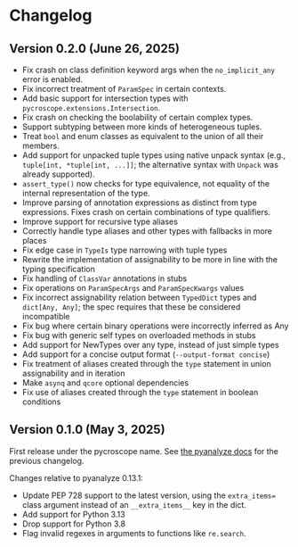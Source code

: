 # Changelog

## Version 0.2.0 (June 26, 2025)

- Fix crash on class definition keyword args when the `no_implicit_any` error
  is enabled.
- Fix incorrect treatment of `ParamSpec` in certain contexts.
- Add basic support for intersection types with `pycroscope.extensions.Intersection`.
- Fix crash on checking the boolability of certain complex types.
- Support subtyping between more kinds of heterogeneous tuples.
- Treat `bool` and enum classes as equivalent to the union of all their
  members.
- Add support for unpacked tuple types using native unpack syntax (e.g.,
  `tuple[int, *tuple[int, ...]]`; the alternative syntax with `Unpack`
  was already supported).
- `assert_type()` now checks for type equivalence, not equality of the
  internal representation of the type.
- Improve parsing of annotation expressions as distinct from type expressions.
  Fixes crash on certain combinations of type qualifiers.
- Improve support for recursive type aliases
- Correctly handle type aliases and other types with fallbacks in more places
- Fix edge case in `TypeIs` type narrowing with tuple types
- Rewrite the implementation of assignability to be more in line with the typing
  specification
- Fix handling of `ClassVar` annotations in stubs
- Fix operations on `ParamSpecArgs` and `ParamSpecKwargs` values
- Fix incorrect assignability relation between `TypedDict` types and
  `dict[Any, Any]`; the spec requires that these be considered incompatible
- Fix bug where certain binary operations were incorrectly inferred as Any
- Fix bug with generic self types on overloaded methods in stubs
- Add support for NewTypes over any type, instead of just simple types
- Add support for a concise output format (`--output-format concise`)
- Fix treatment of aliases created through the `type` statement in union
  assignability and in iteration
- Make `asynq` and `qcore` optional dependencies
- Fix use of aliases created through the `type` statement in boolean conditions

## Version 0.1.0 (May 3, 2025)

First release under the pycroscope name.
See [the pyanalyze docs](https://github.com/quora/pyanalyze/blob/master/docs/changelog.md)
for the previous changelog.

Changes relative to pyanalyze 0.13.1:

- Update PEP 728 support to the latest version, using the `extra_items=`
  class argument instead of an `__extra_items__` key in the dict.
- Add support for Python 3.13
- Drop support for Python 3.8
- Flag invalid regexes in arguments to functions like `re.search`.
